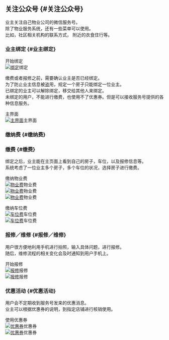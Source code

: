 ## 关注公众号 {#关注公众号}

业主关注自己物业公司的微信服务号。  
除了物业服务系统，还有一些菜单可以使用。  
比如，社区相关机构的联系方式， 附近的衣食住行等。

### 业主绑定 {#业主绑定}

开始绑定  
[![](/assets/%E7%BB%91%E5%AE%9A.png "绑定")](/assets/%E7%BB%91%E5%AE%9A.png)绑定

缴费或者报修之前，需要确认业主是否已经绑定。  
为了防止业主信息被盗用，规定一个房子只能绑定一位业主。  
已绑定的业主可以解除绑定，移交给其他人来绑定。  
未绑定的用户，不能进行缴费，也使用不了优惠券。但是可以接收服务号提供的各种信息服务。

主界面  
[![](/assets/%E4%B8%BB%E7%95%8C%E9%9D%A2.png "主界面")](/assets/%E4%B8%BB%E7%95%8C%E9%9D%A2.png)主界面

### 缴纳费 {#缴纳费}

### 缴费 {#缴费}

绑定之后，业主能在主页面上看到自己的房子，车位，以及报修信息等。  
系统考虑了一位业主多个房子，多个车位的状况，选择房子进行缴费。

缴纳物业费  
[![](/assets/%E7%89%A9%E4%B8%9A%E8%B4%B9-1.png "物业费")](/assets/%E7%89%A9%E4%B8%9A%E8%B4%B9-1.png)物业费  
[![](/assets/%E7%89%A9%E4%B8%9A%E8%B4%B9-2.png "物业费")](/assets/%E7%89%A9%E4%B8%9A%E8%B4%B9-2.png)物业费  
[![](/assets/%E7%89%A9%E4%B8%9A%E8%B4%B9-3.png "物业费")](/assets/%E7%89%A9%E4%B8%9A%E8%B4%B9-3.png)物业费

缴纳车位费  
[![](/assets/%E8%BD%A6%E4%BD%8D%E8%B4%B9-1.png "车位费")](/assets/%E8%BD%A6%E4%BD%8D%E8%B4%B9-1.png)车位费  
[![](/assets/%E8%BD%A6%E4%BD%8D%E8%B4%B9-2.png "车位费")](/assets/%E8%BD%A6%E4%BD%8D%E8%B4%B9-2.png)车位费

### 报修／维修 {#报修／维修}

用户很方便地利用手机进行拍照，输入具体问题，进行报修。  
随后，维修流程的相关变化会及时通知到用户手机上。

开始报修  
[![](/assets/%E6%8A%A5%E4%BF%AE-1.png "报修")](/assets/%E6%8A%A5%E4%BF%AE-1.png)报修  
[![](/assets/%E6%8A%A5%E4%BF%AE-2.png "报修")](/assets/%E6%8A%A5%E4%BF%AE-2.png)报修

### 优惠活动 {#优惠活动}

用户会不定期收到服务号发来的优惠消息。  
业主可以根据优惠券的说明，到指定店铺进行核销使用。

使用优惠券  
[![](/assets/%E4%BC%98%E6%83%A0%E5%88%B8-1.png "优惠券")](/assets/%E4%BC%98%E6%83%A0%E5%88%B8-1.png)优惠券  
[![](/assets/%E4%BC%98%E6%83%A0%E5%88%B8-2.png "优惠券")](/assets/%E4%BC%98%E6%83%A0%E5%88%B8-2.png)优惠券

